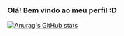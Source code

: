 ### Olá! Bem vindo ao meu perfil :D 
[![Anurag's GitHub stats](https://github-readme-stats.vercel.app/api?username=Vinifd1234)](https://github.com/anuraghazra/github-readme-stats)

<!--
**Vinifd1234/Vinifd1234** is a ✨ _special_ ✨ repository because its `README.md` (this file) appears on your GitHub profile.

Here are some ideas to get you started:

- 🔭 I’m currently working on ...
- 🌱 I’m currently learning ...
- 👯 I’m looking to collaborate on ...
- 🤔 I’m looking for help with ...
- 💬 Ask me about ...
- 📫 How to reach me: ...
- 😄 Pronouns: ...
- ⚡ Fun fact: ...
-->
